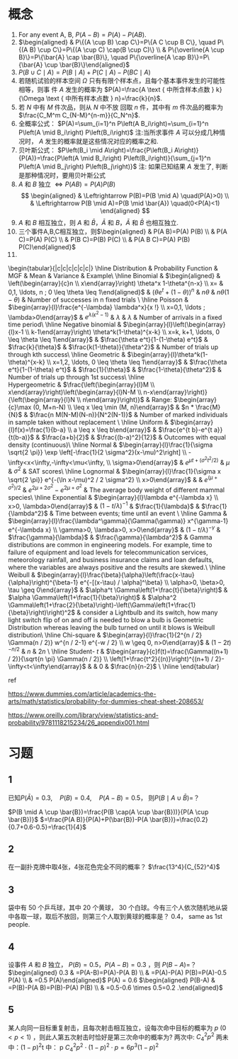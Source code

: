 # 概念
1. For any event A, B, $P(A-B) = P(A) - P(AB)$.
2. $\begin{aligned} & P\{(A \cup B) \cap C\}=P\{A C \cup B C\}, \quad P\{(A B) \cup C\}=P\{(A \cup C) \cap(B \cup C)\} \\ & P\{\overline{A \cup B}\}=P\{\bar{A} \cap \bar{B}\}, \quad P\{\overline{A \cap B}\}=P\{\bar{A} \cup \bar{B}\}\end{aligned}$
3. $P(B \cup C \mid A)=P(B \mid A)+P(C \mid A)-P(B C \mid A)$
4. 若随机试验的样本空间 $\Omega$ 只有有限个样本点，且每个基本事件发生的可能性相等，则事 件 $A$ 发生的概率为 $P(A)=\frac{A \text { 中所含样本点数 } k}{\Omega \text { 中所有样本点数 } n}=\frac{k}{n}$.
5. 若 $N$ 中有 $M$ 件次品，则从 $N$ 中不放 回取 $n$ 件，其中有 $m$ 件次品的概率为 $\frac{C_M^m C_{N-M}^{n-m}}{C_N^n}$.
6. 全概率公式： $P(A)=\sum_{i=1}^n P\left(A B_i\right)=\sum_{i=1}^n P\left(A \mid B_i\right) P\left(B_i\right)$
注:当所求事件 $A$ 可以分成几种情况时， $A$ 发生的概率就是这些情况对应的概率之和.
7. 贝叶斯公式： $P\left(B_i \mid A\right)=\frac{P\left(B_i A\right)}{P(A)}=\frac{P\left(A \mid B_i\right) P\left(B_i\right)}{\sum_{j=1}^n P\left(A \mid B_j\right) P\left(B_j\right)}$
注: 如果已知结果 $A$ 发生了, 判断是那种情况时，要用贝叶斯公式
8. $A$ 和 $B$ 独立 $\Leftrightarrow P(A B)=P(A) P(B)$
$$
\begin{aligned}
& \Leftrightarrow P(B)=P(B \mid A) \quad(P(A)>0) \\
& \Leftrightarrow P(B \mid A)=P(B \mid \bar{A}) \quad(0<P(A)<1)
\end{aligned}
$$
9. $A$ 和 $B$ 相互独立，则 $A$ 和 $\bar{B} ， \bar{A}$ 和 $B ， \bar{A}$ 和 $\bar{B}$ 也相互独立.
10. 三个事件A,B,C相互独立，则$\begin{aligned} & P(A B)=P(A) P(B) \\ & P(A C)=P(A) P(C) \\ & P(B C)=P(B) P(C) \\ & P(A B C)=P(A) P(B) P(C)\end{aligned}$
11. 
\begin{tabular}{|c|c|c|c|c|c|}
\hline Distribution & Probability Function & MGF & Mean & Variance & Example\\
\hline Binomial & $\begin{aligned} & \left(\begin{array}{c}n \\ x\end{array}\right) \theta^x 1-\theta^{n-x} \\ x= & 0,1, \ldots, n ; 0 \leq \theta \leq 1\end{aligned}$ & $\left(\theta e^t+(1-\theta)\right)^n$ & $n \theta$ & $n \theta(1-\theta)$ & Number of successes in n fixed trials \\
\hline 
Poisson & $\begin{array}{l}\frac{e^{-\lambda} \lambda^x}{x !} \\
x=0,1, \ldots ; \lambda>0\end{array}$ & $e^{\lambda\left(\epsilon^2-1\right)}$ & $\lambda$ & $\lambda$ & Number of arrivals in a fixed time period\\
\hline 
Negative binomial & $\begin{array}{l}\left(\begin{array}{l}x-1 \\
k-1\end{array}\right) \theta^k(1-\theta)^{x-k} \\
x=k, k+1, \ldots, 0 \leq \theta \leq 1\end{array}$ & $\frac{\theta e^t}{1-(1-\theta) e^t}$ & $\frac{k}{\theta}$ & $\frac{k(1-\theta)}{\theta^2}$ & Number of trials up through kth success\\
\hline 
Geometric & $\begin{array}{l}\theta^k(1-\theta)^{x-k} \\
x=1,2, \ldots, 0 \leq \theta \leq 1\end{array}$ & $\frac{\theta e^t}{1-(1-\theta) e^t}$ & $\frac{1}{\theta}$ & $\frac{1-\theta}{\theta^2}$ & Number of trials up through 1st success\\
\hline  
Hypergeometric & $\frac{\left(\begin{array}{l}M \\
x\end{array}\right)\left(\begin{array}{l}N-M \\
n-x\end{array}\right)}{\left(\begin{array}{l}N \\
n\end{array}\right)}$ & Range: $\begin{array}{c}\max (0, M+n-N) \\
\leq x \leq \min (M, n)\end{array}$ & $n * \frac{M}{N}$ & $\frac{n M(N-M)(N-n)}{N^2(N-1)}$ & Number of marked  individuals in sample taken  without replacement \\
\hline 
Uniform & $\begin{array}{l}f(x)=\frac{1}{b-a} \\
a \leq x \leq b\end{array}$ & $\frac{e^{t b}-e^{t a}}{t(b-a)}$ & $\frac{a+b}{2}$ & $\frac{(b-a)^2}{12}$ & Outcomes with equal density (continuous)\\
\hline Normal & $\begin{array}{l}\frac{1}{\sigma \sqrt{2 \pi}} \exp \left[-\frac{1}{2 \sigma^2}(x-\mu)^2\right] \\
-\infty<x<\infty,-\infty<\mu<\infty, \\
\sigma>0\end{array}$ & $e^{\mu t+\left(\sigma^2 t^2 / 2\right)}$ & $\mu$ & $\sigma^2$ & SAT scores\\
\hline Lognormal & $\begin{array}{l}\frac{1}{\sigma x \sqrt{2 \pi}} e^{-(\ln x-\mu)^2 / 2 \sigma^2} \\
x>0\end{array}$ & & $e^{\left(\mu+\sigma^2\right) / 2}$ & $e^{2 \mu+2 \sigma^2}-e^{2 \mu+\sigma^2}$ & The average body weight of different mammal species\\
\hline Exponential & $\begin{array}{l}\lambda e^{-\lambda x} \\
x>0, \lambda>0\end{array}$ & $(1-t / \lambda)^{-1}$ & $\frac{1}{\lambda}$ & $\frac{1}{\lambda^2}$ & Time between events; time until an event \\
\hline Gamma & $\begin{array}{l}\frac{\lambda^\gamma}{\Gamma(\gamma)} x^{\gamma-1} e^{-\lambda x} \\
\gamma>0, \lambda>0, x>0\end{array}$ & $(1-t / \lambda)^{-\gamma}$ & $\frac{\gamma}{\lambda}$ & $\frac{\gamma}{\lambda^2}$ & Gamma distributions are common in engineering models. For example, time to failure of equipment and load levels for telecommunication services, meteorology rainfall, and business insurance claims and loan defaults, where the variables are always positive and the results are skewed.\\
\hline Weibull & $\begin{array}{l}\frac{\beta}{\alpha}\left(\frac{x-\tau}{\alpha}\right)^{\beta-1} e^{-[(x-\tau) / \alpha]^\beta} \\
\alpha>0, \beta>0, \tau \geq 0\end{array}$ & $\alpha^t \Gamma\left(1+\frac{t}{\beta}\right)$ & $\alpha \Gamma\left(1+\frac{1}{\beta}\right)$ & $\alpha^2 \Gamma\left(1+\frac{2}{\beta}\right)-\left(\Gamma\left(1+\frac{1}{\beta}\right)\right)^2$ & consider a Lightbulb and its switch, how many light switch flip of on and off is needed to blow a bulb is Geometric Distribution whereas leaving the bulb turned on until it blows is Weibull distribution\\
\hline Chi-square & $\begin{array}{l}\frac{1}{2^{n / 2} \Gamma(n / 2)} w^{n / 2-1} e^{-w / 2} \\
w \geq 0, n>0\end{array}$ & $(1-2 t)^{-n / 2}$ & $n$ & $2 n$ \\
\hline Student- $t$ & $\begin{array}{c}f(t)=\frac{\Gamma((n+1) / 2)}{\sqrt{n \pi} \Gamma(n / 2)} \\
\left(1+\frac{t^2}{(n)}\right)^{(n+1) / 2}-\infty<t<\infty\end{array}$ & & 0 & $\frac{n}{n-2}$ \\
\hline
\end{tabular}



ref

https://www.dummies.com/article/academics-the-arts/math/statistics/probability-for-dummies-cheat-sheet-208653/

https://www.oreilly.com/library/view/statistics-and-probability/9781118215234/26_appendix001.html




# 习题
## 1
已知$P(\bar{A})=0.3, \quad P(B)=0.4, \quad P(A-B)=0.5$， 则$P(B \mid A \cup \bar{B})=$？

$P(B \mid A \cup \bar{B})=\frac{P(B \cap(A \cup \bar{B}))}{P(A \cup \bar{B})}$
$=\frac{P(A B)}{P(A)+P(\bar{B})-P(A \bar{B})}=\frac{0.2}{0.7+0.6-0.5}=\frac{1}{4}$

## 2 
在一副扑克牌中取4张，4张花色完全不同的概率？
$\frac{13^4}{C_{52}^4}$

## 3
袋中有 50 个乒乓球，其中 20 个黄球， 30 个白球。今有三个人依次随机地从袋中各取一球，取后不放回，则第三个人取到黄球的概率是？
0.4， same as 1st people.

## 4
设事件 $A$ 和 $B$ 独立， $P(B)=0.5 ， P(A-B)=0.3$ ，则 $P(B-A)=$？
$\begin{aligned} 0.3 & =P(A-B)=P(A)-P(A B) \\ & =P(A)-P(A) P(B)=P(A)-0.5 P(A) \\ & =0.5 P(A)\end{aligned}$
P(A) = 0.6
$\begin{aligned} P(B-A) & =P(B)-P(A B)=P(B)-P(A) P(B) \\ & =0.5-0.6 \times 0.5=0.2 .\end{aligned}$

## 5
某人向同一目标重复射击，且每次射击相互独立，设每次命中目标的概率为 $p$ $(0<p<1)$ ，则此人第五次射击时恰好是第三次命中的概率为?
两次中: $C_4^2 p^2$
两未中：$(1-p)^2$t
中： p
$C_4^2 p^2 \cdot(1-p)^2 \cdot p=6 p^3(1-p)^2$
